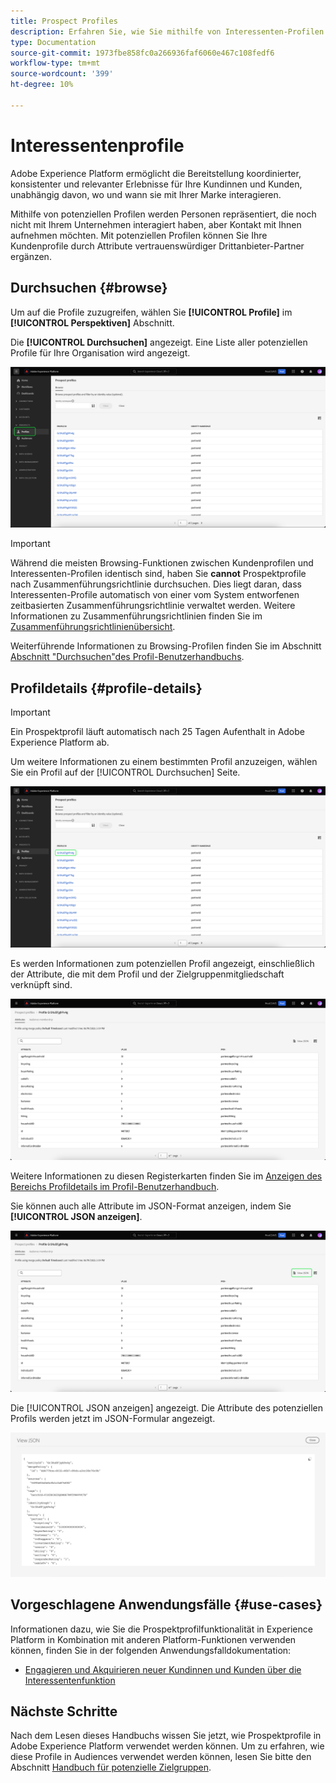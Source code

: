 ```yaml
---
title: Prospect Profiles
description: Erfahren Sie, wie Sie mithilfe von Interessenten-Profilen Informationen über unbekannte Kunden mit Drittanbieterinformationen erfassen und verwenden können.
type: Documentation
source-git-commit: 1973fbe858fc0a266936faf6060e467c108fedf6
workflow-type: tm+mt
source-wordcount: '399'
ht-degree: 10%

---
```



# Interessentenprofile

Adobe Experience Platform ermöglicht die Bereitstellung koordinierter, konsistenter und relevanter Erlebnisse für Ihre Kundinnen und Kunden, unabhängig davon, wo und wann sie mit Ihrer Marke interagieren.

Mithilfe von potenziellen Profilen werden Personen repräsentiert, die noch nicht mit Ihrem Unternehmen interagiert haben, aber Kontakt mit Ihnen aufnehmen möchten. Mit potenziellen Profilen können Sie Ihre Kundenprofile durch Attribute vertrauenswürdiger Drittanbieter-Partner ergänzen.

## Durchsuchen {#browse}

Um auf die Profile zuzugreifen, wählen Sie **[!UICONTROL Profile]** im **[!UICONTROL Perspektiven]** Abschnitt.

Die **[!UICONTROL Durchsuchen]** angezeigt. Eine Liste aller potenziellen Profile für Ihre Organisation wird angezeigt.

![Die [!UICONTROL Profile] -Schaltfläche markiert ist, wird die [!UICONTROL Durchsuchen] Seite für Interessenten-Profile.](../images/prospect-profile/browse-profiles.png)

>[!IMPORTANT]
>
>Während die meisten Browsing-Funktionen zwischen Kundenprofilen und Interessenten-Profilen identisch sind, haben Sie **cannot** Prospektprofile nach Zusammenführungsrichtlinie durchsuchen. Dies liegt daran, dass Interessenten-Profile automatisch von einer vom System entworfenen zeitbasierten Zusammenführungsrichtlinie verwaltet werden. Weitere Informationen zu Zusammenführungsrichtlinien finden Sie im [Zusammenführungsrichtlinienübersicht](../merge-policies/overview.md).

Weiterführende Informationen zu Browsing-Profilen finden Sie im Abschnitt [Abschnitt &quot;Durchsuchen&quot;des Profil-Benutzerhandbuchs](./user-guide.md#browse-identity).

## Profildetails {#profile-details}

>[!IMPORTANT]
>
>Ein Prospektprofil läuft automatisch nach 25 Tagen Aufenthalt in Adobe Experience Platform ab.

Um weitere Informationen zu einem bestimmten Profil anzuzeigen, wählen Sie ein Profil auf der [!UICONTROL Durchsuchen] Seite.

![Ein Interessenten-Profil wird auf der Durchsuchen-Seite hervorgehoben.](../images/prospect-profile/select-specific-profile.png)

Es werden Informationen zum potenziellen Profil angezeigt, einschließlich der Attribute, die mit dem Profil und der Zielgruppenmitgliedschaft verknüpft sind.

![Die Seite mit den Profildetails des Interessenten wird angezeigt.](../images/prospect-profile/profile-details.png)

Weitere Informationen zu diesen Registerkarten finden Sie im [Anzeigen des Bereichs Profildetails im Profil-Benutzerhandbuch](./user-guide.md#profile-detail).

Sie können auch alle Attribute im JSON-Format anzeigen, indem Sie **[!UICONTROL JSON anzeigen]**.

![Die [!UICONTROL JSON anzeigen] wird auf der Seite mit den Profildetails des Interessenten-Profils markiert.](../images/prospect-profile/profile-select-view-json.png)

Die [!UICONTROL JSON anzeigen] angezeigt. Die Attribute des potenziellen Profils werden jetzt im JSON-Formular angezeigt.

![Die Attribute des potenziellen Profils werden im JSON-Formular angezeigt.](../images/prospect-profile/profile-view-json.png)

## Vorgeschlagene Anwendungsfälle {#use-cases}

Informationen dazu, wie Sie die Prospektprofilfunktionalität in Experience Platform in Kombination mit anderen Platform-Funktionen verwenden können, finden Sie in der folgenden Anwendungsfalldokumentation:

- [Engagieren und Akquirieren neuer Kundinnen und Kunden über die Interessentenfunktion](../../rtcdp/partner-data/prospecting.md)

## Nächste Schritte

Nach dem Lesen dieses Handbuchs wissen Sie jetzt, wie Prospektprofile in Adobe Experience Platform verwendet werden können. Um zu erfahren, wie diese Profile in Audiences verwendet werden können, lesen Sie bitte den Abschnitt [Handbuch für potenzielle Zielgruppen](../../segmentation/ui/prospect-audience.md).
